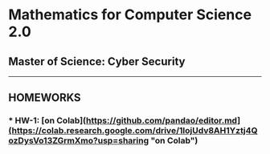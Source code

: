 # Mathematics for Computer Science 2.0
## Master of Science: Cyber Security
--------------------------------------



## HOMEWORKS

### * HW-1: [on Colab](https://github.com/pandao/editor.md](https://colab.research.google.com/drive/1lojUdv8AH1Yztj4QozDysVo13ZGrmXmo?usp=sharing "on Colab")
